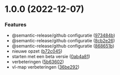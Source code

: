 # 1.0.0 (2022-12-07)


### Features

* @semantic-release/github configuratie ([973484b](https://github.com/milieuinfo/uig/commit/973484b77c61e135d2c9c170f420e2f7293f0753))
* @semantic-release/github configuratie ([8cb2e26](https://github.com/milieuinfo/uig/commit/8cb2e2629bcc7e1247b8eda5fdadba6b391229de))
* @semantic-release/github configuratie ([868651b](https://github.com/milieuinfo/uig/commit/868651b8bd67e09fd0f34385832fcda2abc2f590))
* nieuwe opzet ([b72c045](https://github.com/milieuinfo/uig/commit/b72c04521625a64f19fd120409dc8da8dff1dff3))
* starten met een beta versie ([0ab4a81](https://github.com/milieuinfo/uig/commit/0ab4a81237fab5c47f31cda00c1769c215d2679b))
* verbeteringen ([5b63602](https://github.com/milieuinfo/uig/commit/5b636028cc6f43845af6a48d289b4a05611f8a2b))
* vl-map verbeteringen ([36be292](https://github.com/milieuinfo/uig/commit/36be292970a832e18a6e62482feb2bc7be84ec82))
